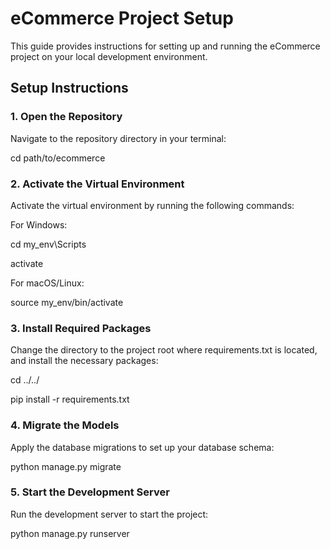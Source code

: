 # eCommerce Project Setup

This guide provides instructions for setting up and running the eCommerce project on your local development environment.

## Setup Instructions

### 1. Open the Repository

Navigate to the repository directory in your terminal:

cd path/to/ecommerce

### 2. Activate the Virtual Environment
Activate the virtual environment by running the following commands:

For Windows:

cd my_env\Scripts

activate

For macOS/Linux:

source my_env/bin/activate

### 3. Install Required Packages
Change the directory to the project root where requirements.txt is located, and install the necessary packages:

cd ../../

pip install -r requirements.txt

### 4. Migrate the Models
Apply the database migrations to set up your database schema:

python manage.py migrate

### 5. Start the Development Server
Run the development server to start the project:

python manage.py runserver
